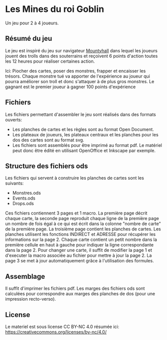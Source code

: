 # Les Mines du roi Goblin
Un jeu pour 2 à 4 joueurs.

## Résumé du jeu
Le jeu est inspiré du jeu sur navigateur [Mountyhall](http://www.mountyhall.com) dans lequel les joueurs jouent des trolls dans des souterrains et reçoivent 6 points d'action toutes les 12 heures pour réaliser certaines action.

Ici: Piocher des cartes, poser des monstres, frapper et encaisser les trésors. Chaque monstre tué va apporter de 
l'expérience au joueur qui pourra améliorer son troll et donc s'attaquer à de plus gros monstres. Le gagnant est le premier joueur à gagner 100 points d'expérience

## Fichiers
Les fichiers permettant d'assembler le jeu sont réalisés dans des formats ouverts:
- Les planches de cartes et les règles sont au format Open Document.
- Les plateaux de joueurs, les plateaux centraux et les planches pour les dos des cartes sont au format svg.
- Les fichiers sont assemblés pour être imprimé au format pdf. 
Le matériel peut donc être édité en utilisant OpenOffice et Inkscape par exemple.

## Structure des fichiers ods
Les fichiers qui servent à construire les planches de cartes sont les suivants:
- Monstres.ods
- Events.ods
- Drops.ods

Ces fichiers contiennent 3 pages et 1 macro. La première page décrit chaque carte, la seconde page reproduit chaque ligne de la première page un nombre de fois égal à ce qui est écrit dans la colonne "nombre de carte" de la première page. La troisième page contient les planches de cartes.
Les planches utilisent les fonctions INDIRECT et ADRESSE pour récupérer les informations sur la page 2. Chaque carte contient un petit nombre dans la première cellule en haut à gauche pour indiquer la ligne correspondante dans la page 2.
Pour changer une carte, il suffit de modifier la page 1 et d'executer la macro associée au fichier pour mettre à jour la page 2. La page 3 se met à jour automatiquement grâce à l'utilisation des formules.

## Assemblage
Il suffit d'imprimer les fichiers pdf. Les marges des fichiers ods sont calculées pour correspondre aux marges des planches de dos (pour une impression recto-verso).

## License
Le materiel est sous license CC BY-NC 4.0 résumée ici: https://creativecommons.org/licenses/by-nc/4.0/
